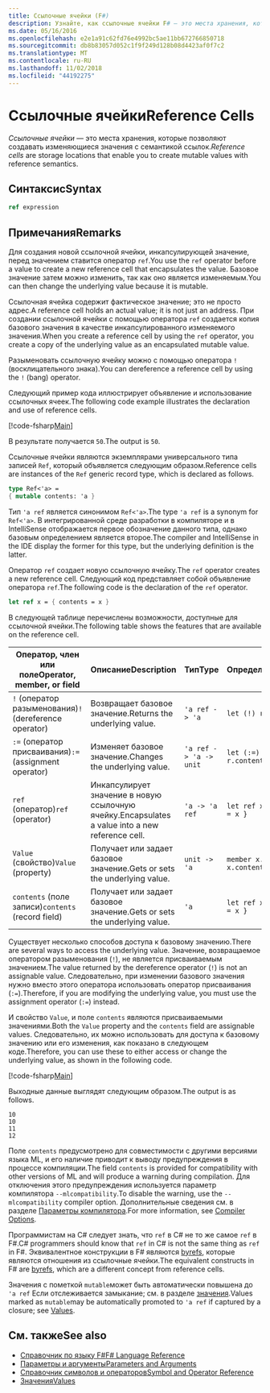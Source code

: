 ```yaml
---
title: Ссылочные ячейки (F#)
description: Узнайте, как ссылочные ячейки F# — это места хранения, которые позволяют создавать изменяющиеся значения с семантикой ссылок.
ms.date: 05/16/2016
ms.openlocfilehash: e2e1a91c62fd76e4992bc5ae11bb672766850718
ms.sourcegitcommit: db8b83057d052c1f9f249d128b08d4423af0f7c2
ms.translationtype: MT
ms.contentlocale: ru-RU
ms.lasthandoff: 11/02/2018
ms.locfileid: "44192275"
---
```

# <a name="reference-cells"></a><span data-ttu-id="d90b2-103">Ссылочные ячейки</span><span class="sxs-lookup"><span data-stu-id="d90b2-103">Reference Cells</span></span>

<span data-ttu-id="d90b2-104">*Ссылочные ячейки* — это места хранения, которые позволяют создавать изменяющиеся значения с семантикой ссылок.</span><span class="sxs-lookup"><span data-stu-id="d90b2-104">*Reference cells* are storage locations that enable you to create mutable values with reference semantics.</span></span>

## <a name="syntax"></a><span data-ttu-id="d90b2-105">Синтаксис</span><span class="sxs-lookup"><span data-stu-id="d90b2-105">Syntax</span></span>

```fsharp
ref expression
```

## <a name="remarks"></a><span data-ttu-id="d90b2-106">Примечания</span><span class="sxs-lookup"><span data-stu-id="d90b2-106">Remarks</span></span>

<span data-ttu-id="d90b2-107">Для создания новой ссылочной ячейки, инкапсулирующей значение, перед значением ставится оператор `ref`.</span><span class="sxs-lookup"><span data-stu-id="d90b2-107">You use the `ref` operator before a value to create a new reference cell that encapsulates the value.</span></span> <span data-ttu-id="d90b2-108">Базовое значение затем можно изменить, так как оно является изменяемым.</span><span class="sxs-lookup"><span data-stu-id="d90b2-108">You can then change the underlying value because it is mutable.</span></span>

<span data-ttu-id="d90b2-109">Ссылочная ячейка содержит фактическое значение; это не просто адрес.</span><span class="sxs-lookup"><span data-stu-id="d90b2-109">A reference cell holds an actual value; it is not just an address.</span></span> <span data-ttu-id="d90b2-110">При создании ссылочной ячейки с помощью оператора `ref` создается копия базового значения в качестве инкапсулированного изменяемого значения.</span><span class="sxs-lookup"><span data-stu-id="d90b2-110">When you create a reference cell by using the `ref` operator, you create a copy of the underlying value as an encapsulated mutable value.</span></span>

<span data-ttu-id="d90b2-111">Разыменовать ссылочную ячейку можно с помощью оператора `!` (восклицательного знака).</span><span class="sxs-lookup"><span data-stu-id="d90b2-111">You can dereference a reference cell by using the `!` (bang) operator.</span></span>

<span data-ttu-id="d90b2-112">Следующий пример кода иллюстрирует объявление и использование ссылочных ячеек.</span><span class="sxs-lookup"><span data-stu-id="d90b2-112">The following code example illustrates the declaration and use of reference cells.</span></span>

[!code-fsharp[Main](../../../samples/snippets/fsharp/lang-ref-1/snippet2201.fs)]

<span data-ttu-id="d90b2-113">В результате получается `50`.</span><span class="sxs-lookup"><span data-stu-id="d90b2-113">The output is `50`.</span></span>

<span data-ttu-id="d90b2-114">Ссылочные ячейки являются экземплярами универсального типа записей `Ref`, который объявляется следующим образом.</span><span class="sxs-lookup"><span data-stu-id="d90b2-114">Reference cells are instances of the `Ref` generic record type, which is declared as follows.</span></span>

```fsharp
type Ref<'a> =
{ mutable contents: 'a }
```

<span data-ttu-id="d90b2-115">Тип `'a ref` является синонимом `Ref<'a>`.</span><span class="sxs-lookup"><span data-stu-id="d90b2-115">The type `'a ref` is a synonym for `Ref<'a>`.</span></span> <span data-ttu-id="d90b2-116">В интегрированной среде разработки в компиляторе и в IntelliSense отображается первое обозначение данного типа, однако базовым определением является второе.</span><span class="sxs-lookup"><span data-stu-id="d90b2-116">The compiler and IntelliSense in the IDE display the former for this type, but the underlying definition is the latter.</span></span>

<span data-ttu-id="d90b2-117">Оператор `ref` создает новую ссылочную ячейку.</span><span class="sxs-lookup"><span data-stu-id="d90b2-117">The `ref` operator creates a new reference cell.</span></span> <span data-ttu-id="d90b2-118">Следующий код представляет собой объявление оператора `ref`.</span><span class="sxs-lookup"><span data-stu-id="d90b2-118">The following code is the declaration of the `ref` operator.</span></span>

```fsharp
let ref x = { contents = x }
```

<span data-ttu-id="d90b2-119">В следующей таблице перечислены возможности, доступные для ссылочной ячейки.</span><span class="sxs-lookup"><span data-stu-id="d90b2-119">The following table shows the features that are available on the reference cell.</span></span>

|<span data-ttu-id="d90b2-120">Оператор, член или поле</span><span class="sxs-lookup"><span data-stu-id="d90b2-120">Operator, member, or field</span></span>|<span data-ttu-id="d90b2-121">Описание</span><span class="sxs-lookup"><span data-stu-id="d90b2-121">Description</span></span>|<span data-ttu-id="d90b2-122">Тип</span><span class="sxs-lookup"><span data-stu-id="d90b2-122">Type</span></span>|<span data-ttu-id="d90b2-123">Определение</span><span class="sxs-lookup"><span data-stu-id="d90b2-123">Definition</span></span>|
|--------------------------|-----------|----|----------|
|<span data-ttu-id="d90b2-124">`!` (оператор разыменования)</span><span class="sxs-lookup"><span data-stu-id="d90b2-124">`!` (dereference operator)</span></span>|<span data-ttu-id="d90b2-125">Возвращает базовое значение.</span><span class="sxs-lookup"><span data-stu-id="d90b2-125">Returns the underlying value.</span></span>|`'a ref -> 'a`|`let (!) r = r.contents`|
|<span data-ttu-id="d90b2-126">`:=` (оператор присваивания)</span><span class="sxs-lookup"><span data-stu-id="d90b2-126">`:=` (assignment operator)</span></span>|<span data-ttu-id="d90b2-127">Изменяет базовое значение.</span><span class="sxs-lookup"><span data-stu-id="d90b2-127">Changes the underlying value.</span></span>|`'a ref -> 'a -> unit`|`let (:=) r x = r.contents <- x`|
|<span data-ttu-id="d90b2-128">`ref` (оператор)</span><span class="sxs-lookup"><span data-stu-id="d90b2-128">`ref` (operator)</span></span>|<span data-ttu-id="d90b2-129">Инкапсулирует значение в новую ссылочную ячейку.</span><span class="sxs-lookup"><span data-stu-id="d90b2-129">Encapsulates a value into a new reference cell.</span></span>|`'a -> 'a ref`|`let ref x = { contents = x }`|
|<span data-ttu-id="d90b2-130">`Value` (свойство)</span><span class="sxs-lookup"><span data-stu-id="d90b2-130">`Value` (property)</span></span>|<span data-ttu-id="d90b2-131">Получает или задает базовое значение.</span><span class="sxs-lookup"><span data-stu-id="d90b2-131">Gets or sets the underlying value.</span></span>|`unit -> 'a`|`member x.Value = x.contents`|
|<span data-ttu-id="d90b2-132">`contents` (поле записи)</span><span class="sxs-lookup"><span data-stu-id="d90b2-132">`contents` (record field)</span></span>|<span data-ttu-id="d90b2-133">Получает или задает базовое значение.</span><span class="sxs-lookup"><span data-stu-id="d90b2-133">Gets or sets the underlying value.</span></span>|`'a`|`let ref x = { contents = x }`|
<span data-ttu-id="d90b2-134">Существует несколько способов доступа к базовому значению.</span><span class="sxs-lookup"><span data-stu-id="d90b2-134">There are several ways to access the underlying value.</span></span> <span data-ttu-id="d90b2-135">Значение, возвращаемое оператором разыменования (`!`), не является присваиваемым значением.</span><span class="sxs-lookup"><span data-stu-id="d90b2-135">The value returned by the dereference operator (`!`) is not an assignable value.</span></span> <span data-ttu-id="d90b2-136">Следовательно, при изменении базового значения нужно вместо этого оператора использовать оператор присваивания (`:=`).</span><span class="sxs-lookup"><span data-stu-id="d90b2-136">Therefore, if you are modifying the underlying value, you must use the assignment operator (`:=`) instead.</span></span>

<span data-ttu-id="d90b2-137">И свойство `Value`, и поле `contents` являются присваиваемыми значениями.</span><span class="sxs-lookup"><span data-stu-id="d90b2-137">Both the `Value` property and the `contents` field are assignable values.</span></span> <span data-ttu-id="d90b2-138">Следовательно, их можно использовать для доступа к базовому значению или его изменения, как показано в следующем коде.</span><span class="sxs-lookup"><span data-stu-id="d90b2-138">Therefore, you can use these to either access or change the underlying value, as shown in the following code.</span></span>

[!code-fsharp[Main](../../../samples/snippets/fsharp/lang-ref-1/snippet2203.fs)]

<span data-ttu-id="d90b2-139">Выходные данные выглядят следующим образом.</span><span class="sxs-lookup"><span data-stu-id="d90b2-139">The output is as follows.</span></span>

```
10
10
11
12
```

<span data-ttu-id="d90b2-140">Поле `contents` предусмотрено для совместимости с другими версиями языка ML, и его наличие приводит к выводу предупреждения в процессе компиляции.</span><span class="sxs-lookup"><span data-stu-id="d90b2-140">The field `contents` is provided for compatibility with other versions of ML and will produce a warning during compilation.</span></span> <span data-ttu-id="d90b2-141">Для отключения этого предупреждения используется параметр компилятора `--mlcompatibility`.</span><span class="sxs-lookup"><span data-stu-id="d90b2-141">To disable the warning, use the `--mlcompatibility` compiler option.</span></span> <span data-ttu-id="d90b2-142">Дополнительные сведения см. в разделе [Параметры компилятора](compiler-options.md).</span><span class="sxs-lookup"><span data-stu-id="d90b2-142">For more information, see [Compiler Options](compiler-options.md).</span></span>

<span data-ttu-id="d90b2-143">Программистам на C# следует знать, что `ref` в C# не то же самое `ref` в F#.</span><span class="sxs-lookup"><span data-stu-id="d90b2-143">C# programmers should know that `ref` in C# is not the same thing as `ref` in F#.</span></span> <span data-ttu-id="d90b2-144">Эквивалентное конструкции в F# являются [byrefs](byrefs.md), которые являются отношения из ссылочные ячейки.</span><span class="sxs-lookup"><span data-stu-id="d90b2-144">The equivalent constructs in F# are [byrefs](byrefs.md), which are a different concept from reference cells.</span></span>

<span data-ttu-id="d90b2-145">Значения с пометкой `mutable`может быть автоматически повышена до `'a ref` Если отслеживается замыкание; см. в разделе [значения](values/index.md).</span><span class="sxs-lookup"><span data-stu-id="d90b2-145">Values marked as `mutable`may be automatically promoted to `'a ref` if captured by a closure; see [Values](values/index.md).</span></span>

## <a name="see-also"></a><span data-ttu-id="d90b2-146">См. также</span><span class="sxs-lookup"><span data-stu-id="d90b2-146">See also</span></span>

- [<span data-ttu-id="d90b2-147">Справочник по языку F#</span><span class="sxs-lookup"><span data-stu-id="d90b2-147">F# Language Reference</span></span>](index.md)
- [<span data-ttu-id="d90b2-148">Параметры и аргументы</span><span class="sxs-lookup"><span data-stu-id="d90b2-148">Parameters and Arguments</span></span>](parameters-and-arguments.md)
- [<span data-ttu-id="d90b2-149">Справочник символов и операторов</span><span class="sxs-lookup"><span data-stu-id="d90b2-149">Symbol and Operator Reference</span></span>](symbol-and-operator-reference/index.md)
- [<span data-ttu-id="d90b2-150">Значения</span><span class="sxs-lookup"><span data-stu-id="d90b2-150">Values</span></span>](values/index.md)

